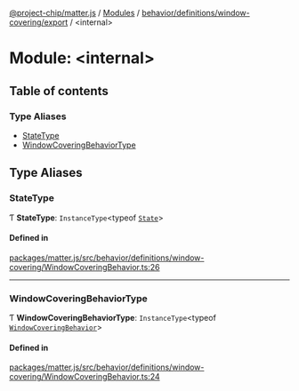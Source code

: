[@project-chip/matter.js](../README.md) / [Modules](../modules.md) / [behavior/definitions/window-covering/export](behavior_definitions_window_covering_export.md) / \<internal\>

# Module: \<internal\>

## Table of contents

### Type Aliases

- [StateType](behavior_definitions_window_covering_export._internal_.md#statetype)
- [WindowCoveringBehaviorType](behavior_definitions_window_covering_export._internal_.md#windowcoveringbehaviortype)

## Type Aliases

### StateType

Ƭ **StateType**: `InstanceType`\<typeof [`State`](../classes/behavior_definitions_window_covering_export.WindowCoveringServer.md#state-1)\>

#### Defined in

[packages/matter.js/src/behavior/definitions/window-covering/WindowCoveringBehavior.ts:26](https://github.com/project-chip/matter.js/blob/3adaded6/packages/matter.js/src/behavior/definitions/window-covering/WindowCoveringBehavior.ts#L26)

___

### WindowCoveringBehaviorType

Ƭ **WindowCoveringBehaviorType**: `InstanceType`\<typeof [`WindowCoveringBehavior`](behavior_definitions_window_covering_export.md#windowcoveringbehavior)\>

#### Defined in

[packages/matter.js/src/behavior/definitions/window-covering/WindowCoveringBehavior.ts:24](https://github.com/project-chip/matter.js/blob/3adaded6/packages/matter.js/src/behavior/definitions/window-covering/WindowCoveringBehavior.ts#L24)
